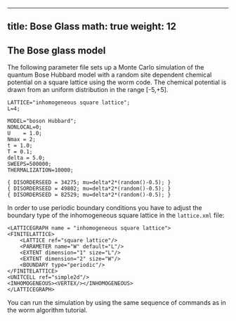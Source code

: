 
---
title: Bose Glass 
math: true
weight: 12
---

## The Bose glass model

The following parameter file sets up a Monte Carlo simulation of the quantum Bose Hubbard model with a random site dependent chemical potential on a square lattice using the worm code. The chemical potential is drawn from an uniform distribution in the range [-5,+5].

    LATTICE="inhomogeneous square lattice";
    L=4;

    MODEL="boson Hubbard";
    NONLOCAL=0;
    U    = 1.0;
    Nmax = 2;
    t = 1.0;
    T = 0.1;
    delta = 5.0;
    SWEEPS=500000;
    THERMALIZATION=10000;

    { DISORDERSEED = 34275; mu=delta*2*(random()-0.5); }
    { DISORDERSEED = 49802; mu=delta*2*(random()-0.5); }
    { DISORDERSEED = 82529; mu=delta*2*(random()-0.5); }

In order to use periodic boundary conditions you have to adjust the boundary type of the inhomogeneous square lattice in the `lattice.xml` file:

    <LATTICEGRAPH name = "inhomogeneous square lattice">
    <FINITELATTICE>
        <LATTICE ref="square lattice"/>
        <PARAMETER name="W" default="L"/>
        <EXTENT dimension="1" size="L"/>
        <EXTENT dimension="2" size="W"/>
        <BOUNDARY type="periodic"/>
    </FINITELATTICE>
    <UNITCELL ref="simple2d"/>
    <INHOMOGENEOUS><VERTEX/></INHOMOGENEOUS>
    </LATTICEGRAPH>

You can run the simulation by using the same sequence of commands as in the worm algorithm tutorial.


